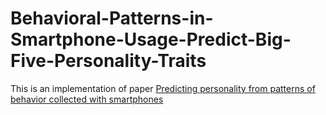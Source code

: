 # Behavioral-Patterns-in-Smartphone-Usage-Predict-Big-Five-Personality-Traits

This is an implementation of paper [Predicting personality from patterns of behavior collected with smartphones](https://www.pnas.org/doi/full/10.1073/pnas.1920484117)
